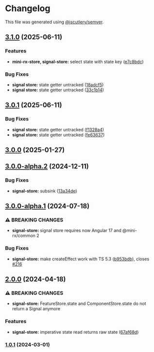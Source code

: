 # Changelog

This file was generated using [@jscutlery/semver](https://github.com/jscutlery/semver).

## [3.1.0](https://github.com/spierala/mini-rx-store/compare/signal-store-3.0.1...signal-store-3.1.0) (2025-06-11)


### Features

* **mini-rx-store, signal-store:** select state with state key ([e7c8bdc](https://github.com/spierala/mini-rx-store/commit/e7c8bdc28eca29e84e594750aeef49de619a63e1))


### Bug Fixes

* **signal store:** state getter untracked ([18adcf5](https://github.com/spierala/mini-rx-store/commit/18adcf5c5b88be27f04e1522cacd59834bddccd3))
* **signal store:** state getter untracked ([33c1b14](https://github.com/spierala/mini-rx-store/commit/33c1b143a073aeb18eeb39481a3268f8837d0511))

## [3.0.1](https://github.com/spierala/mini-rx-store/compare/signal-store-3.0.0...signal-store-3.0.1) (2025-06-11)


### Bug Fixes

* **signal store:** state getter untracked ([f1328a4](https://github.com/spierala/mini-rx-store/commit/f1328a4438984e6c49dbec6ff65fe8ddcbe41a85))
* **signal store:** state getter untracked ([fe63637](https://github.com/spierala/mini-rx-store/commit/fe6363781f0b18c97369614f9668909fb8ed4384))

## [3.0.0](https://github.com/spierala/mini-rx-store/compare/signal-store-3.0.0-alpha.2...signal-store-3.0.0) (2025-01-27)

## [3.0.0-alpha.2](https://github.com/spierala/mini-rx-store/compare/signal-store-3.0.0-alpha.1...signal-store-3.0.0-alpha.2) (2024-12-11)


### Bug Fixes

* **signal-store:** subsink ([13a34de](https://github.com/spierala/mini-rx-store/commit/13a34deef4fbec826e09b9a3a114e7a0226b5f12))

## [3.0.0-alpha.1](https://github.com/spierala/mini-rx-store/compare/signal-store-3.0.0-alpha.0...signal-store-3.0.0-alpha.1) (2024-07-18)


### ⚠ BREAKING CHANGES

* **signal-store:** signal store requires now Angular 17 and @mini-rx/common 2

### Bug Fixes

* **signal-store:** make createEffect work with TS 5.3 ([b953bdb](https://github.com/spierala/mini-rx-store/commit/b953bdb46fd879f7ac608421bad02efc969a8d5d)), closes [#216](https://github.com/spierala/mini-rx-store/issues/216)

## [2.0.0](https://github.com/spierala/mini-rx-store/compare/signal-store-1.0.1...signal-store-2.0.0) (2024-04-18)

### ⚠ BREAKING CHANGES

* **signal-store:** FeatureStore.state and ComponentStore.state do not return a Signal anymore

### Features

* **signal-store:** imperative state read returns raw state ([67af68d](https://github.com/spierala/mini-rx-store/commit/67af68df0c99494b855f79320ba39dcad31c5ee2))

### [1.0.1](https://github.com/spierala/mini-rx-store/compare/signal-store-1.0.0...signal-store-1.0.1) (2024-03-01)

